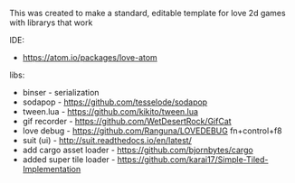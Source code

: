 This was created to make a standard, editable template for love 2d games with librarys that work


IDE:
 - https://atom.io/packages/love-atom

libs:
- binser - serialization
- sodapop - https://github.com/tesselode/sodapop
- tween.lua - https://github.com/kikito/tween.lua
- gif recorder - https://github.com/WetDesertRock/GifCat
- love debug - https://github.com/Ranguna/LOVEDEBUG fn+control+f8
- suit (ui) - http://suit.readthedocs.io/en/latest/
- add cargo asset loader - https://github.com/bjornbytes/cargo
- added super tile loader - https://github.com/karai17/Simple-Tiled-Implementation
